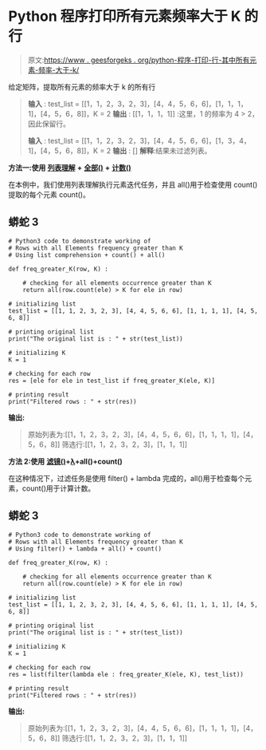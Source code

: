 # Python 程序打印所有元素频率大于 K 的行

> 原文:[https://www . geesforgeks . org/python-程序-打印-行-其中所有元素-频率-大于-k/](https://www.geeksforgeeks.org/python-program-to-print-rows-where-all-its-elements-frequency-is-greater-than-k/)

给定矩阵，提取所有元素的频率大于 k 的所有行

> **输入** : test_list = [[1，1，2，3，2，3]，[4，4，5，6，6]，[1，1，1，1]，[4，5，6，8]]，K = 2
> **输出** : [[1，1，1，1]]
> :这里，1 的频率为 4 > 2，因此保留行。
> 
> **输入** : test_list = [[1，1，2，3，2，3]，[4，4，5，6，6]，[1，3，4，1]，[4，5，6，8]]，K = 2
> **输出** : []
> **解释**:结果未过滤列表。

**方法一:使用** [**列表理解**](https://www.geeksforgeeks.org/python-list-comprehension-and-slicing/) **+** [**全部()**](https://www.geeksforgeeks.org/any-all-in-python/) **+** [**计数()**](https://www.geeksforgeeks.org/python-list-function-count/)

在本例中，我们使用列表理解执行元素迭代任务，并且 all()用于检查使用 count()提取的每个元素 count()。

## 蟒蛇 3

```
# Python3 code to demonstrate working of 
# Rows with all Elements frequency greater than K
# Using list comprehension + count() + all()

def freq_greater_K(row, K) :

    # checking for all elements occurrence greater than K 
    return all(row.count(ele) > K for ele in row)

# initializing list
test_list = [[1, 1, 2, 3, 2, 3], [4, 4, 5, 6, 6], [1, 1, 1, 1], [4, 5, 6, 8]]

# printing original list
print("The original list is : " + str(test_list))

# initializing K 
K = 1

# checking for each row 
res = [ele for ele in test_list if freq_greater_K(ele, K)]

# printing result 
print("Filtered rows : " + str(res))
```

**输出:**

> 原始列表为:[[1，1，2，3，2，3]，[4，4，5，6，6]，[1，1，1，1]，[4，5，6，8]]
> 筛选行:[[1，1，2，3，2，3]，[1，1，1]]

**方法 2:使用** [**滤镜()**](https://www.geeksforgeeks.org/filter-in-python/)**+**[**λ**](https://www.geeksforgeeks.org/python-lambda/)**+all()+count()**

在这种情况下，过滤任务是使用 filter() + lambda 完成的，all()用于检查每个元素，count()用于计算计数。

## 蟒蛇 3

```
# Python3 code to demonstrate working of 
# Rows with all Elements frequency greater than K
# Using filter() + lambda + all() + count()

def freq_greater_K(row, K) :

    # checking for all elements occurrence greater than K 
    return all(row.count(ele) > K for ele in row)

# initializing list
test_list = [[1, 1, 2, 3, 2, 3], [4, 4, 5, 6, 6], [1, 1, 1, 1], [4, 5, 6, 8]]

# printing original list
print("The original list is : " + str(test_list))

# initializing K 
K = 1

# checking for each row 
res = list(filter(lambda ele : freq_greater_K(ele, K), test_list))

# printing result 
print("Filtered rows : " + str(res))
```

**输出:**

> 原始列表为:[[1，1，2，3，2，3]，[4，4，5，6，6]，[1，1，1，1]，[4，5，6，8]]
> 筛选行:[[1，1，2，3，2，3]，[1，1，1]]
